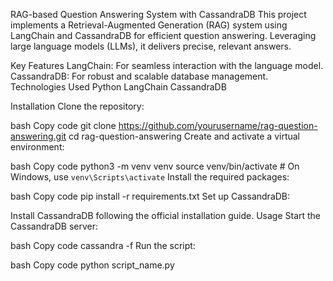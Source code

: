 RAG-based Question Answering System with CassandraDB
This project implements a Retrieval-Augmented Generation (RAG) system using LangChain and CassandraDB for efficient question answering. Leveraging large language models (LLMs), it delivers precise, relevant answers.

Key Features
LangChain: For seamless interaction with the language model.
CassandraDB: For robust and scalable database management.
Technologies Used
Python
LangChain
CassandraDB


Installation
Clone the repository:

bash
Copy code
git clone https://github.com/yourusername/rag-question-answering.git
cd rag-question-answering
Create and activate a virtual environment:

bash
Copy code
python3 -m venv venv
source venv/bin/activate   # On Windows, use `venv\Scripts\activate`
Install the required packages:

bash
Copy code
pip install -r requirements.txt
Set up CassandraDB:

Install CassandraDB following the official installation guide.
Usage
Start the CassandraDB server:

bash
Copy code
cassandra -f
Run the script:

bash
Copy code
python script_name.py
